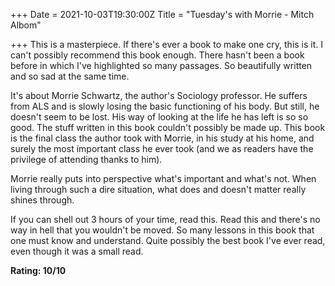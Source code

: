 +++
Date = 2021-10-03T19:30:00Z
Title = "Tuesday's with Morrie - Mitch Albom"

+++
This is a masterpiece. If there's ever a book to make one cry, this is it. I can't possibly recommend this book enough. There hasn't been a book before in which I've highlighted so many passages. So beautifully written and so sad at the same time.

It's about Morrie Schwartz, the author's Sociology professor. He suffers from ALS and is slowly losing the basic functioning of his body. But still, he doesn't seem to be lost. His way of looking at the life he has left is so so good. The stuff written in this book couldn't possibly be made up. This book is the final class the author took with Morrie, in his study at his home, and surely the most important class he ever took (and we as readers have the privilege of attending thanks to him).

Morrie really puts into perspective what's important and what's not. When living through such a dire situation, what does and doesn't matter really shines through. 

If you can shell out 3 hours of your time, read this. Read this and there's no way in hell that you wouldn't be moved. So many lessons in this book that one must know and understand. Quite possibly the best book I've ever read, even though it was a small read.

**Rating: 10/10**